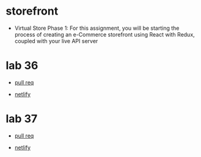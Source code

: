 #  storefront
  * Virtual Store Phase 1: For this assignment, you will be starting the process of creating an e-Commerce storefront using React with Redux, coupled with your live API server


# lab 36
  *  [pull req](https://github.com/RulaAlqasem/storefront/pull/1)


  * [netlify](https://deploy-preview-1--zen-ride-486f6f.netlify.app/?utm_source=github&utm_campaign=bot_dp)


# lab 37
  *  [pull req](https://github.com/RulaAlqasem/storefront/pull/2)


  * [netlify](https://deploy-preview-2--zen-ride-486f6f.netlify.app/?utm_source=github&utm_campaign=bot_dp)
